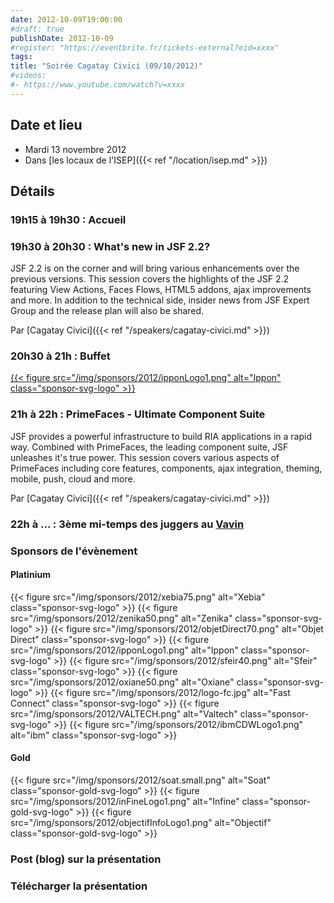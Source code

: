 ```yaml
---
date: 2012-10-09T19:00:00
#draft: true
publishDate: 2012-10-09
#register: "https://eventbrite.fr/tickets-external?eid=xxxx"
tags:
title: "Soirée Cagatay Civici (09/10/2012)"
#videos: 
#- https://www.youtube.com/watch?v=xxxx
---
```


## Date et lieu

* Mardi 13 novembre 2012
* Dans [les locaux de l'ISEP]({{< ref "/location/isep.md" >}})
<!-- Photos - 210 participants -->

## Détails

### 19h15 à 19h30 : Accueil

### 19h30 à 20h30 : What's new in JSF 2.2?

JSF 2.2 is on the corner and will bring various enhancements over the previous versions. This session covers the highlights of the JSF 2.2 featuring View Actions, Faces Flows, HTML5 addons, ajax improvements and more. In addition to the technical side, insider news from JSF Expert Group and the release plan will also be shared.


Par [Cagatay Civici]({{< ref "/speakers/cagatay-civici.md" >}})

### 20h30 à 21h : Buffet

[{{< figure src="/img/sponsors/2012/ipponLogo1.png" alt="Ippon" class="sponsor-svg-logo" >}}](https://fr.ippon.tech/)

### 21h à 22h : PrimeFaces - Ultimate Component Suite

JSF provides a powerful infrastructure to build RIA applications in a rapid way. Combined with PrimeFaces, the leading component suite, JSF unleashes it's true power. This session covers various aspects of PrimeFaces including core features, components, ajax integration, theming, mobile, push, cloud and more.

Par [Cagatay Civici]({{< ref "/speakers/cagatay-civici.md" >}})

### 22h à ... : 3ème mi-temps des juggers au [Vavin](https://maps.google.fr/maps/place?hl=fr&sourceid=navclient-ff&rlz=1B3GGGL_frFR294FR295&um=1&ie=UTF-8&q=restaurant+le+vavin+paris&fb=1&gl=fr&hq=restaurant+le+vavin&hnear=paris&cid=16763854041267710574)

### Sponsors de l'évènement

#### Platinium
{{< figure src="/img/sponsors/2012/xebia75.png" alt="Xebia" class="sponsor-svg-logo" >}}
{{< figure src="/img/sponsors/2012/zenika50.png" alt="Zenika" class="sponsor-svg-logo" >}}
{{< figure src="/img/sponsors/2012/objetDirect70.png" alt="Objet Direct" class="sponsor-svg-logo" >}}
{{< figure src="/img/sponsors/2012/ipponLogo1.png" alt="Ippon" class="sponsor-svg-logo" >}}
{{< figure src="/img/sponsors/2012/sfeir40.png" alt="Sfeir" class="sponsor-svg-logo" >}}
{{< figure src="/img/sponsors/2012/oxiane50.png" alt="Oxiane" class="sponsor-svg-logo" >}}
{{< figure src="/img/sponsors/2012/logo-fc.jpg" alt="Fast Connect" class="sponsor-svg-logo" >}}
{{< figure src="/img/sponsors/2012/VALTECH.png" alt="Valtech" class="sponsor-svg-logo" >}}
{{< figure src="/img/sponsors/2012/ibmCDWLogo1.png" alt="ibm" class="sponsor-svg-logo" >}}

#### Gold
{{< figure src="/img/sponsors/2012/soat.small.png" alt="Soat" class="sponsor-gold-svg-logo" >}}
{{< figure src="/img/sponsors/2012/inFineLogo1.png" alt="Infine" class="sponsor-gold-svg-logo" >}}
{{< figure src="/img/sponsors/2012/objectifInfoLogo1.png" alt="Objectif" class="sponsor-gold-svg-logo" >}}



### Post (blog) sur la présentation

### Télécharger la présentation
